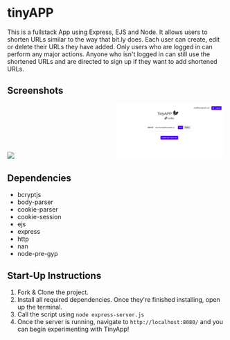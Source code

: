 # tinyAPP
This is a fullstack App using Express, EJS and Node. It allows users to shorten URLs similar to the way that bit.ly does. Each user can create, edit or delete their URLs they have added. Only users who are logged in can perform any major actions. Anyone who isn't logged in can still use the shortened URLs and are directed to sign up if they want to add shortened URLs.

## Screenshots
<img src="Screenshot of the Log in Page" src="https://github.com/matt6frey/tinyAPP/blob/master/docs/login-tinyApp.png" style="display: inline-block; width: 49%;">
<img alt="Screenshot of the main page when logged in." style="width: 49%; display: inline-block;" src="https://github.com/matt6frey/tinyAPP/blob/master/docs/logged-in.png">

## Dependencies

- bcryptjs
- body-parser
- cookie-parser
- cookie-session
- ejs
- express
- http
- nan
- node-pre-gyp

## Start-Up Instructions

1. Fork & Clone the project.
2. Install all required dependencies. Once they're finished installing, open up the terminal.
3. Call the script using `node express-server.js`
4. Once the server is running, navigate to `http://localhost:8080/` and you can begin experimenting with TinyApp!
